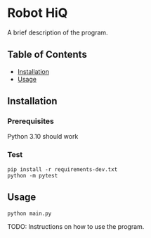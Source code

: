 # Robot HiQ

A brief description of the program.

## Table of Contents

- [Installation](#installation)
- [Usage](#usage)

## Installation

### Prerequisites
Python 3.10 should work

### Test
```
pip install -r requirements-dev.txt
python -m pytest
```

## Usage
```
python main.py
```
TODO: Instructions on how to use the program.
